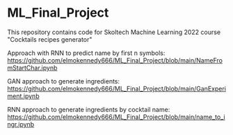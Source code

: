 # ML_Final_Project

This repository contains code for Skoltech Machine Learning 2022 course "Cocktails recipes generator"


Approach with RNN to predict name by first n symbols: https://github.com/elmokennedy666/ML_Final_Project/blob/main/NameFromStartChar.ipynb

GAN approach to generate ingredients: https://github.com/elmokennedy666/ML_Final_Project/blob/main/GanExperiment.ipynb

RNN approach to generate ingredients by cocktail name: https://github.com/elmokennedy666/ML_Final_Project/blob/main/name_to_ingr.ipynb
